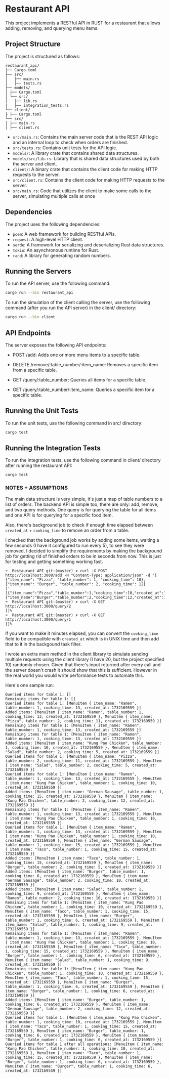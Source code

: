 # Restaurant API

This project implements a RESTful API in RUST for a restaurant that allows adding, removing, and querying menu items.

## Project Structure

The project is structured as follows:

```
restaurant_api/
├── Cargo.toml
├── src/
│   ├── main.rs
│   ├── tests.rs
├── models/
│ ├── Cargo.toml
│ └── src/
│   ├── lib.rs
|   ├── integration_tests.rs
└── client/  
├ ├── Cargo.toml
└── src/
│ ├── main.rs
│ ├── client.rs
```

- `src/main.rs`: Contains the main server code that is the REST API logic and an internal loop to check when orders are finished.
- `src/tests.rs`: Contains unit tests for the API logic.
- `models/`: A library crate that contains shared data structures.
- `models/src/lib.rs`: Library that is shared data structures used by both the server and client.
- `client/`: A binary crate that contains the client code for making HTTP requests to the server.
- `src/client.rs`: Contains the client code for making HTTP requests to the server.
- `src/main.rs`: Code that utilizes the client to make some calls to the server, simulating multiple calls at once

## Dependencies

The project uses the following dependencies:

- `poem`: A web framework for building RESTful APIs.
- `reqwest`: A high-level HTTP client.
- `serde`: A framework for serializing and deserializing Rust data structures.
- `tokio`: An asynchronous runtime for Rust.
- `rand`: A library for generating random numbers.

## Running the Servers

To run the API server, use the following command:

```bash
cargo run --bin restaurant_api
```

To run the simulation of the client calling the server, use the following command (after you run the API server)
in the client/ directory:

```bash
cargo run --bin client
```

## API Endpoints

The server exposes the following API endpoints:

- POST /add: Adds one or more menu items to a specific table.

- DELETE /remove/:table_number/:item_name: Removes a specific item from a specific table.

- GET /query/:table_number: Queries all items for a specific table.

- GET /query/:table_number/:item_name: Queries a specific item for a specific table.

## Running the Unit Tests

To run the unit tests, use the following command in src/ directory:

```bash
cargo test
```

## Running the Integration Tests

To run the integration tests, use the following command in client/ directory after running the restaurant API:

```bash
cargo test
```

### NOTES + ASSUMPTIONS

The main data structure is very simple, it's just a map of table numbers to a list of orders. The backend API is simple too,
there are only: add, remove, and two query methods. One query is for querying the table for all items and one API is for querying for a specific food item.

Also, there's background job to check if enough time elapsed between `created_at` + `cooking_time` to remove an order from a table.

I checked that the background job works by adding some items, waiting a few seconds (I have it configured to run every 5), to see they were removed.
I decided to simplify the requirements by making the background job for getting rid of finished orders to be in seconds from now.
This is just for testing and getting something working fast.

```
➜  Restaurant API git:(master) ✗ curl -X POST http://localhost:3000/add -H "Content-Type: application/json" -d '[
{"item_name": "Pizza", "table_number": 1, "cooking_time": 10},
{"item_name": "Burger", "table_number": 2, "cooking_time": 12}
]'
[{"item_name":"Pizza","table_number":1,"cooking_time":10,"created_at":1732167098},{"item_name":"Burger","table_number":2,"cooking_time":12,"created_at":1732167098}]%
➜  Restaurant API git:(master) ✗ curl -X GET http://localhost:3000/query/2
[]%
➜  Restaurant API git:(master) ✗ curl -X GET http://localhost:3000/query/1
[]%
```

If you want to make it minutes elapsed, you can convert the `cooking_time` field to be compatible with `created_at` which is in UNIX time and then add that to it in the backgound task filter.

I wrote an extra main method in the client library to simulate sending multiple requests using the client library (I have 20, but the project specified 10) randomly chosen.
Given that there's input returned after every call and the server doesn't crash it should show that this is sufficient.
However in the real world you would write performance tests to automate this.

Here's one sample run:

```
Queried items for table 1: []
Remaining items for table 1: []
Queried items for table 1: [MenuItem { item_name: "Ramen", table_number: 1, cooking_time: 13, created_at: 1732169559 }]
Added items: [MenuItem { item_name: "Ramen", table_number: 1, cooking_time: 13, created_at: 1732169559 }, MenuItem { item_name: "Pizza", table_number: 2, cooking_time: 11, created_at: 1732169559 }]
Remaining items for table 1: [MenuItem { item_name: "Ramen", table_number: 1, cooking_time: 13, created_at: 1732169559 }]
Remaining items for table 1: [MenuItem { item_name: "Ramen", table_number: 1, cooking_time: 13, created_at: 1732169559 }]
Added items: [MenuItem { item_name: "Kung Pao Chicken", table_number: 1, cooking_time: 10, created_at: 1732169559 }, MenuItem { item_name: "Salad", table_number: 2, cooking_time: 5, created_at: 1732169559 }]
Queried items for table 1: [MenuItem { item_name: "Pizza", table_number: 2, cooking_time: 11, created_at: 1732169559 }, MenuItem { item_name: "Salad", table_number: 2, cooking_time: 5, created_at: 1732169559 }]
Queried items for table 1: [MenuItem { item_name: "Ramen", table_number: 1, cooking_time: 13, created_at: 1732169559 }, MenuItem { item_name: "Kung Pao Chicken", table_number: 1, cooking_time: 10, created_at: 1732169559 }]
Added items: [MenuItem { item_name: "German Sausage", table_number: 1, cooking_time: 15, created_at: 1732169559 }, MenuItem { item_name: "Kung Pao Chicken", table_number: 2, cooking_time: 12, created_at: 1732169559 }]
Remaining items for table 1: [MenuItem { item_name: "Ramen", table_number: 1, cooking_time: 13, created_at: 1732169559 }, MenuItem { item_name: "Kung Pao Chicken", table_number: 1, cooking_time: 10, created_at: 1732169559 }]
Queried items for table 1: [MenuItem { item_name: "Ramen", table_number: 1, cooking_time: 13, created_at: 1732169559 }, MenuItem { item_name: "Kung Pao Chicken", table_number: 1, cooking_time: 10, created_at: 1732169559 }, MenuItem { item_name: "German Sausage", table_number: 1, cooking_time: 15, created_at: 1732169559 }, MenuItem { item_name: "Taco", table_number: 1, cooking_time: 15, created_at: 1732169559 }]
Added items: [MenuItem { item_name: "Taco", table_number: 1, cooking_time: 15, created_at: 1732169559 }, MenuItem { item_name: "Burger", table_number: 2, cooking_time: 5, created_at: 1732169559 }]
Added items: [MenuItem { item_name: "Burger", table_number: 1, cooking_time: 6, created_at: 1732169559 }, MenuItem { item_name: "German Sausage", table_number: 2, cooking_time: 10, created_at: 1732169559 }]
Added items: [MenuItem { item_name: "Salad", table_number: 1, cooking_time: 9, created_at: 1732169559 }, MenuItem { item_name: "Ramen", table_number: 2, cooking_time: 10, created_at: 1732169559 }]
Remaining items for table 1: [MenuItem { item_name: "Kung Pao Chicken", table_number: 1, cooking_time: 10, created_at: 1732169559 }, MenuItem { item_name: "Taco", table_number: 1, cooking_time: 15, created_at: 1732169559 }, MenuItem { item_name: "Burger", table_number: 1, cooking_time: 6, created_at: 1732169559 }, MenuItem { item_name: "Salad", table_number: 1, cooking_time: 9, created_at: 1732169559 }]
Remaining items for table 1: [MenuItem { item_name: "Ramen", table_number: 1, cooking_time: 13, created_at: 1732169559 }, MenuItem { item_name: "Kung Pao Chicken", table_number: 1, cooking_time: 10, created_at: 1732169559 }, MenuItem { item_name: "Taco", table_number: 1, cooking_time: 15, created_at: 1732169559 }, MenuItem { item_name: "Burger", table_number: 1, cooking_time: 6, created_at: 1732169559 }, MenuItem { item_name: "Salad", table_number: 1, cooking_time: 9, created_at: 1732169559 }]
Remaining items for table 1: [MenuItem { item_name: "Kung Pao Chicken", table_number: 1, cooking_time: 10, created_at: 1732169559 }, MenuItem { item_name: "Taco", table_number: 1, cooking_time: 15, created_at: 1732169559 }, MenuItem { item_name: "Burger", table_number: 1, cooking_time: 6, created_at: 1732169559 }, MenuItem { item_name: "Burger", table_number: 1, cooking_time: 6, created_at: 1732169559 }]
Added items: [MenuItem { item_name: "Burger", table_number: 1, cooking_time: 6, created_at: 1732169559 }, MenuItem { item_name: "German Sausage", table_number: 2, cooking_time: 12, created_at: 1732169559 }]
Queried items for table 1: [MenuItem { item_name: "Kung Pao Chicken", table_number: 1, cooking_time: 10, created_at: 1732169559 }, MenuItem { item_name: "Taco", table_number: 1, cooking_time: 15, created_at: 1732169559 }, MenuItem { item_name: "Burger", table_number: 1, cooking_time: 6, created_at: 1732169559 }, MenuItem { item_name: "Burger", table_number: 1, cooking_time: 6, created_at: 1732169559 }]
Queried items for table 1 after all operations: [MenuItem { item_name: "Kung Pao Chicken", table_number: 1, cooking_time: 10, created_at: 1732169559 }, MenuItem { item_name: "Taco", table_number: 1, cooking_time: 15, created_at: 1732169559 }, MenuItem { item_name: "Burger", table_number: 1, cooking_time: 6, created_at: 1732169559 }, MenuItem { item_name: "Burger", table_number: 1, cooking_time: 6, created_at: 1732169559 }]
```